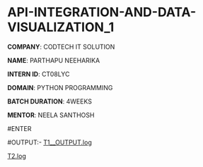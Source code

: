 # API-INTEGRATION-AND-DATA-VISUALIZATION_1
**COMPANY**: CODTECH IT SOLUTION

**NAME**: PARTHAPU NEEHARIKA

**INTERN ID**: CT08LYC

**DOMAIN**: PYTHON PROGRAMMING

**BATCH DURATION**: 4WEEKS

**MENTOR**: NEELA SANTHOSH 

#ENTER 

 #OUTPUT:-
 [T1__OUTPUT.log](https://github.com/user-attachments/files/18796409/T1__OUTPUT.log)

[T2.log](https://github.com/user-attachments/files/18796387/T2.log)


